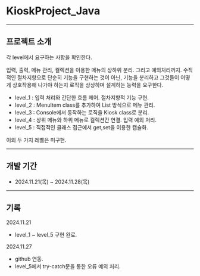 # KioskProject_Java
---------------------------------------------------------------------------------------------

## 프로젝트 소개

각 level에서 요구하는 사항을 확인한다.

입력, 출력, 메뉴 관리, 컬렉션을 이용한 메뉴의 상하위 분리. 그리고 예외처리까지.
수직적인 절차지향으로 단순히 기능을 구현하는 것이 아닌, 기능을 분리하고 그것들이 어떻게 상호작용해 나가야 하는지 로직을 상상하며 설계하는 능력을 요구한다.

- level_1 : 입력 처리와 간단한 흐름 제어. 절차지향적 기능 구현.
- level_2 : MenuItem class를 추가하여 List 방식으로 메뉴 관리.
- level_3 : Console에서 동작하는 로직을 Kiosk class로 분리.
- level_4 : 상위 메뉴와 하위 메뉴로 컬렉션간 연결. 입력 예외 처리.
- level_5 : 직접적인 클래스 접근에서 get,set을 이용한 캡슐화.

이외 두 가지 레벨은 미구현.

---------------------------------------------------------------------------------------------

## 개발 기간

* 2024.11.21(목) ~ 2024.11.28(목)

----------------------------------------------------------------------------------------------

## 기록

2024.11.21

- level_1 ~ level_5 구현 완료.

2024.11.27

- github 연동.
- level_5에서 try-catch문을 통한 오류 예외 처리.
